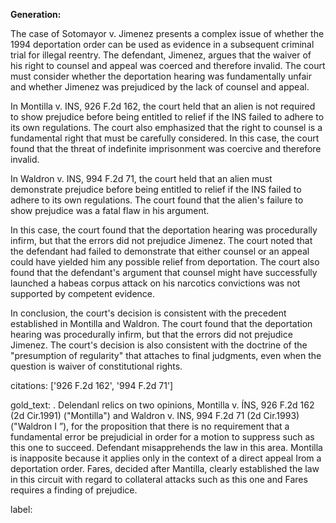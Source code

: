 **Generation:**


The case of Sotomayor v. Jimenez presents a complex issue of whether the 1994 deportation order can be used as evidence in a subsequent criminal trial for illegal reentry. The defendant, Jimenez, argues that the waiver of his right to counsel and appeal was coerced and therefore invalid. The court must consider whether the deportation hearing was fundamentally unfair and whether Jimenez was prejudiced by the lack of counsel and appeal.

In Montilla v. INS, 926 F.2d 162, the court held that an alien is not required to show prejudice before being entitled to relief if the INS failed to adhere to its own regulations. The court also emphasized that the right to counsel is a fundamental right that must be carefully considered. In this case, the court found that the threat of indefinite imprisonment was coercive and therefore invalid.

In Waldron v. INS, 994 F.2d 71, the court held that an alien must demonstrate prejudice before being entitled to relief if the INS failed to adhere to its own regulations. The court found that the alien's failure to show prejudice was a fatal flaw in his argument.

In this case, the court found that the deportation hearing was procedurally infirm, but that the errors did not prejudice Jimenez. The court noted that the defendant had failed to demonstrate that either counsel or an appeal could have yielded him any possible relief from deportation. The court also found that the defendant's argument that counsel might have successfully launched a habeas corpus attack on his narcotics convictions was not supported by competent evidence.

In conclusion, the court's decision is consistent with the precedent established in Montilla and Waldron. The court found that the deportation hearing was procedurally infirm, but that the errors did not prejudice Jimenez. The court's decision is also consistent with the doctrine of the "presumption of regularity" that attaches to final judgments, even when the question is waiver of constitutional rights. 

citations: ['926 F.2d 162', '994 F.2d 71']

gold_text: . Delendanl relics on two opinions, Montilla v. ÍNS, 926 F.2d 162 (2d Cir.1991) ("Montilla") and Waldron v. INS, 994 F.2d 71 (2d Cir.1993) ("Waldron I ”), for the proposition that there is no requirement that a fundamental error be prejudicial in order for a motion to suppress such as this one to succeed. Defendant misapprehends the law in this area. Montilla is inapposite because it applies only in the context of a direct appeal Irom a deportation order. Fares, decided after Mantilla, clearly established the law in this circuit with regard to collateral attacks such as this one and Fares requires a finding of prejudice.

label: 